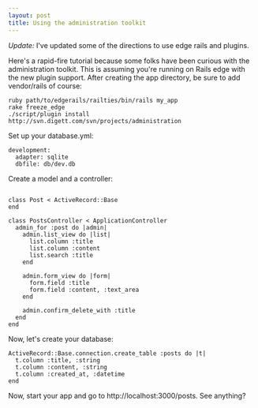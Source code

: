 ```yaml
--- 
layout: post
title: Using the administration toolkit
---
```

*Update:* I've updated some of the directions to use edge rails and plugins.

Here's a rapid-fire tutorial because some folks have been curious with the administration toolkit.  This is assuming you're running on Rails edge with the new plugin support.  After creating the app directory, be sure to add vendor/rails of course:

<pre><code>ruby path/to/edgerails/railties/bin/rails my_app
rake freeze_edge
./script/plugin install http://svn.digett.com/svn/projects/administration</code></pre>

Set up your database.yml:

<pre><code>development:
  adapter: sqlite
  dbfile: db/dev.db</code></pre>

Create a model and a controller:
<pre><code>
class Post < ActiveRecord::Base
end

class PostsController < ApplicationController
  admin_for :post do |admin|
    admin.list_view do |list|
      list.column :title
      list.column :content
      list.search :title
    end

    admin.form_view do |form|
      form.field :title
      form.field :content, :text_area
    end

    admin.confirm_delete_with :title
  end
end</code></pre>

Now, let's create your database:

<pre><code>ActiveRecord::Base.connection.create_table :posts do |t|
  t.column :title, :string
  t.column :content, :string
  t.column :created_at, :datetime
end</code></pre>

Now, start your app and go to http://localhost:3000/posts.  See anything?
